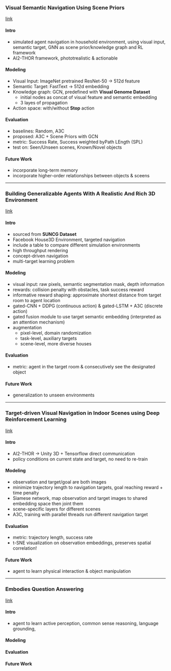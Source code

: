 ### Visual Semantic Navigation Using Scene Priors 
[link](https://arxiv.org/pdf/1810.06543.pdf)

#### Intro 

- simulated agent navigation in household environment, using visual input, semantic target, GNN as scene prior/knowledge graph and RL framework
- AI2-THOR framework, phototrealistic & actionable 

#### Modeling 

- Visual Input: ImageNet pretrained ResNet-50 -> 512d feature 
- Semantic Target: FastText -> 512d embedding  
- Knowledge graph: GCN, predefined with **Visual Genome Dataset**
    - initial nodes as concat of visual feature and semantic embedding
    - 3 layes of propagation 
- Action space: with/without **Stop** action 

#### Evaluation 

- baselines: Random, A3C 
- proposed: A3C + Scene Priors with GCN 
- metric: Success Rate, Success weighted byPath LEngth (SPL)
- test on: Seen/Unseen scenes, Known/Novel objects 

#### Future Work 

- incorporate long-term memory 
- incorporate higher-order relationships between objects & sceens 


<!--- *********************************************************************************************************************************************** --->
--- 

###  Building Generalizable Agents With A Realistic And Rich 3D Environment 
[link](https://arxiv.org/pdf/1801.02209.pdf)

#### Intro

- sourced from **SUNCG Dataset** 
- Facebook House3D Environment, targeted navigation 
- include a table to compare different simulation environments 
- high throughput rendering 
- concept-driven navigation 
- multi-target learning problem 

#### Modeling 

- visual input: raw pixels, semantic segmentation mask, depth information 
- rewards: collision penalty with obstacles, task success reward 
- informative reward shaping: approximate shortest distance from target room to agent location 
- gated-CNN + DDPG (continuous action) & gated-LSTM + A3C (discrete action)
- gated fusion module to use target semantic embedding (interpreted as an attention mechanism)
- augmentation
    - pixel-level, domain randomization 
    - task-level, auxiliary targets 
    - scene-level, more diverse houses 

#### Evaluation

- metric: agent in the target room & consecutively see the designated object 

#### Future Work 

- generalization to unseen environments 


<!--- *********************************************************************************************************************************************** --->
--- 

### Target-driven Visual Navigation in Indoor Scenes using Deep Reinforcement Learning 
[link](https://arxiv.org/pdf/1609.05143.pdf)

#### Intro 

- AI2-THOR -> Unity 3D + Tensorflow direct communication  
- policy conditions on current state and target, no need to re-train 

#### Modeling 

- observation and target/goal are both images 
- minimize trajectory length to navigation targets, goal reaching reward + time penalty 
- Siamese network, map observation and target images to shared embedding space then joint them 
- scene-specific layers for different scenes
- A3C, training with parallel threads run different navigation target 

#### Evaluation 

- metric: trajectory length, success rate  
- t-SNE visualization on observation embeddings, preserves spatial correlation! 

#### Future Work 

- agent to learn physical interaction & object manipulation 


<!--- *********************************************************************************************************************************************** --->
--- 

### Embodies Question Answering 
[link](https://arxiv.org/pdf/1711.11543.pdf)

#### Intro 

- agent to learn active perception, common sense reasoning, language grounding, 

#### Modeling 


#### Evaluation 


#### Future Work 